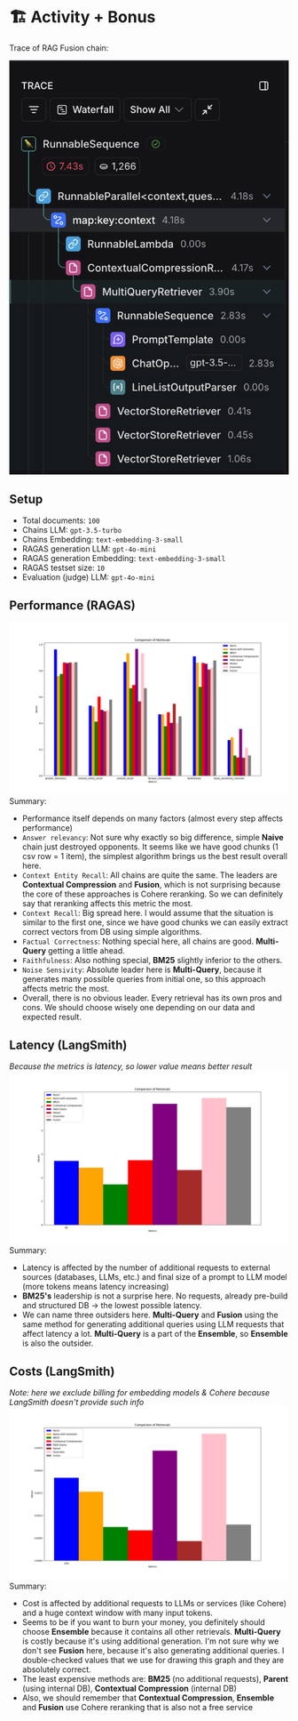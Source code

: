 # 🏗️ Activity + Bonus
Trace of RAG Fusion chain:

![img](media/RAG%20Fusion%20Chain.png)

## Setup
- Total documents: `100`
- Chains LLM: `gpt-3.5-turbo`
- Chains Embedding: `text-embedding-3-small`
- RAGAS generation LLM: `gpt-4o-mini`
- RAGAS generation Embedding: `text-embedding-3-small`
- RAGAS testset size: `10`
- Evaluation (judge) LLM: `gpt-4o-mini`

## Performance (RAGAS)
![img](media/Performance%20Comparison.png)
Summary:
- Performance itself depends on many factors (almost every step affects performance)
- `Answer relevancy`: Not sure why exactly so big difference, simple **Naive** chain just destroyed opponents. It seems like we have good chunks (1 csv row = 1 item), the simplest algorithm brings us the best result overall here.
- `Context Entity Recall`: All chains are quite the same. The leaders are **Contextual Compression** and **Fusion**, which is not surprising because the core of these approaches is Cohere reranking. So we can definitely say that reranking affects this metric the most.
- `Context Recall`: Big spread here. I would assume that the situation is similar to the first one, since we have good chunks we can easily extract correct vectors from DB using simple algorithms.
- `Factual Correctness`: Nothing special here, all chains are good. **Multi-Query** getting a little ahead.
- `Faithfulness`: Also nothing special, **BM25** slightly inferior to the others.
- `Noise Sensivity`: Absolute leader here is **Multi-Query**, because it generates many possible queries from initial one, so this approach affects metric the most.
- Overall, there is no obvious leader. Every retrieval has its own pros and cons. We should choose wisely one depending on our data and expected result.

## Latency (LangSmith)
_Because the metrics is latency, so lower value means better result_
![img](media/Latency%20Comparison.png)
Summary:
- Latency is affected by the number of additional requests to external sources (databases, LLMs, etc.) and final size of a prompt to LLM model (more tokens means latency increasing)
- **BM25's** leadership is not a surprise here. No requests, already pre-build and structured DB → the lowest possible latency.
- We can name three outsiders here. **Multi-Query** and **Fusion** using the same method for generating additional queries using LLM requests that affect latency a lot. **Multi-Query** is a part of the **Ensemble**, so **Ensemble** is also the outsider.

## Costs (LangSmith)
_Note: here we exclude billing for embedding models & Cohere because LangSmith doesn't provide such info_
![img](media/Costs%20Comparison.png)
Summary:
- Cost is affected by additional requests to LLMs or services (like Cohere) and a huge context window with many input tokens.
- Seems to be if you want to burn your money, you definitely should choose **Ensemble** because it contains all other retrievals. **Multi-Query** is costly because it's using additional generation. I'm not sure why we don't see **Fusion** here, because it's also generating additional queries. I double-checked values that we use for drawing this graph and they are absolutely correct.
- The least expensive methods are: **BM25** (no additional requests), **Parent** (using internal DB), **Contextual Compression** (internal DB)
- Also, we should remember that **Contextual Compression**, **Ensemble** and **Fusion** use Cohere reranking that is also not a free service
